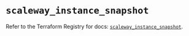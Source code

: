 # `scaleway_instance_snapshot`

Refer to the Terraform Registry for docs: [`scaleway_instance_snapshot`](https://registry.terraform.io/providers/scaleway/scaleway/2.57.0/docs/resources/instance_snapshot).

